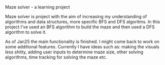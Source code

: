 Maze solver - a learning project

Maze solver is project with the aim of increasing my understanding of algorithms and data structures, more specific BFS and DFS algoritms. In this project I've used an BFS algorithm to build the maze and then used a DFS algorithm to solve it. 

As of Jan25 the main functionality is finished. I might come back to work on some additional features. Currently I have ideas such as: making the visuals less shitty, adding user inputs to determine maze size, other solving algorithms, time tracking for solving the maze etc.